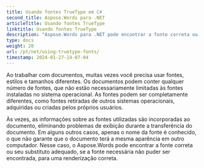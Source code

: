 ```yaml
---
title: Usando fontes TrueType em C#
second_title: Aspose.Words para .NET
articleTitle: Usando fontes TrueType
linktitle: Usando fontes TrueType
description: "Aspose.Words para .NET pode encontrar a fonte correta ou seu substituto adequado para a renderização correta do documento usando C#. Isso garante que a diferença entre o documento exibido e o original seja mínima quando não houver informações suficientes sobre uma fonte."
type: docs
weight: 20
url: /pt/net/using-truetype-fonts/
timestamp: 2024-01-27-14-07-04
---
```


Ao trabalhar com documentos, muitas vezes você precisa usar fontes, estilos e tamanhos diferentes. Os documentos podem conter qualquer número de fontes, que não estão necessariamente limitadas às fontes instaladas no sistema operacional. As fontes podem ser completamente diferentes, como fontes retiradas de outros sistemas operacionais, adquiridas ou criadas pelos próprios usuários.

Às vezes, as informações sobre as fontes utilizadas são incorporadas ao documento, eliminando problemas de exibição durante a transferência do documento. Em alguns outros casos, apenas o nome da fonte é conhecido, o que não garante que o documento terá a mesma aparência em outro computador. Nesse caso, o Aspose.Words pode encontrar a fonte correta ou seu substituto adequado, se a fonte necessária não puder ser encontrada, para uma renderização correta.
